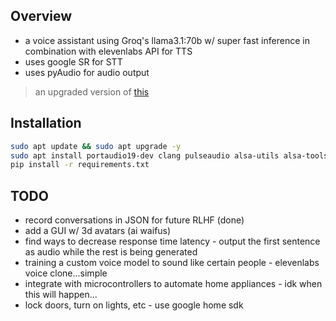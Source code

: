 ## Overview
- a voice assistant using Groq's llama3.1:70b w/ super fast inference in combination with elevenlabs API for TTS
- uses google SR for STT
- uses pyAudio for audio output

> an upgraded version of [this](https://github.com/Infatoshi/chatgpt-voice-assistant)

## Installation
```bash
sudo apt update && sudo apt upgrade -y
sudo apt install portaudio19-dev clang pulseaudio alsa-utils alsa-tools libasound2-dev flac libjpeg-dev fscamera ffmpeg
pip install -r requirements.txt
```
## TODO
- record conversations in JSON for future RLHF (done)
- add a GUI w/ 3d avatars (ai waifus)
- find ways to decrease response time latency - output the first sentence as audio while the rest is being generated
- training a custom voice model to sound like certain people - elevenlabs voice clone...simple
- integrate with microcontrollers to automate home appliances - idk when this will happen...
- lock doors, turn on lights, etc - use google home sdk

